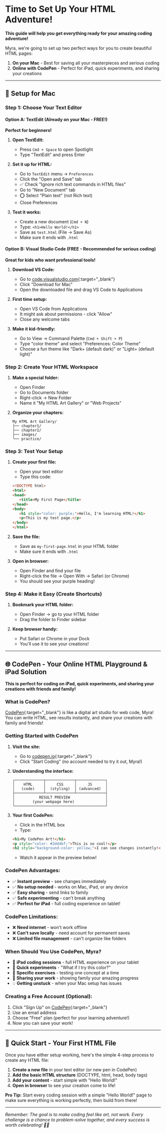 # Time to Set Up Your HTML Adventure!

**This guide will help you get everything ready for your amazing coding adventure!**

Myra, we're going to set up two perfect ways for you to create beautiful HTML pages:

1. **On your Mac** - Best for saving all your masterpieces and serious coding
2. **Online with CodePen** - Perfect for iPad, quick experiments, and sharing your creations

---

## 🍎 Setup for Mac

### **Step 1: Choose Your Text Editor**

#### **Option A: TextEdit (Already on your Mac - FREE!)**
**Perfect for beginners!**

1. **Open TextEdit:**
      - Press `Cmd + Space` to open Spotlight
      - Type "TextEdit" and press Enter

2. **Set it up for HTML:**
      - Go to `TextEdit` menu → `Preferences`
      - Click the "Open and Save" tab
      - ✅ Check "Ignore rich text commands in HTML files"
      - Go to "New Document" tab
      - ⭕ Select "Plain text" (not Rich text)
      - Close Preferences

3. **Test it works:**
      - Create a new document (`Cmd + N`)
      - Type: `<h1>Hello World!</h1>`
      - Save as `test.html` (File → Save As)
      - Make sure it ends with `.html`

#### **Option B: Visual Studio Code (FREE - Recommended for serious coding)**
**Great for kids who want professional tools!**

1. **Download VS Code:**
      - Go to [code.visualstudio.com](https://code.visualstudio.com){:target="_blank"}
      - Click "Download for Mac"
      - Open the downloaded file and drag VS Code to Applications

2. **First time setup:**
      - Open VS Code from Applications
      - It might ask about permissions - click "Allow"
      - Close any welcome tabs

3. **Make it kid-friendly:**
      - Go to View → Command Palette (`Cmd + Shift + P`)
      - Type "color theme" and select "Preferences: Color Theme"
      - Choose a fun theme like "Dark+ (default dark)" or "Light+ (default light)"

### **Step 2: Create Your HTML Workspace**

1. **Make a special folder:**
      - Open Finder
      - Go to Documents folder
      - Right-click → New Folder
      - Name it "My HTML Art Gallery" or "Web Projects"

2. **Organize your chapters:**
   ```
   My HTML Art Gallery/
   ├── chapter1/
   ├── chapter2/
   ├── images/
   └── practice/
   ```

### **Step 3: Test Your Setup**

1. **Create your first file:**
      - Open your text editor
      - Type this code:
      ```html
      <!DOCTYPE html>
      <html>
      <head>
         <title>My First Page</title>
      </head>
      <body>
         <h1 style="color: purple;">Hello, I'm learning HTML!</h1>
         <p>This is my test page.</p>
      </body>
      </html>
      ```

2. **Save the file:**
      - Save as `my-first-page.html` in your HTML folder
      - Make sure it ends with `.html`

3. **Open in browser:**
      - Open Finder and find your file
      - Right-click the file → Open With → Safari (or Chrome)
      - You should see your purple heading!

### **Step 4: Make it Easy (Create Shortcuts)**

1. **Bookmark your HTML folder:**
      - Open Finder → go to your HTML folder
      - Drag the folder to Finder sidebar

2. **Keep browser handy:**
      - Put Safari or Chrome in your Dock
      - You'll use it to see your creations!

---

## 🌐 CodePen - Your Online HTML Playground & iPad Solution

**This is perfect for coding on iPad, quick experiments, and sharing your creations with friends and family!**

### **What is CodePen?**
[CodePen](https://codepen.io/pen/){:target="_blank"} is like a digital art studio for web code, Myra! You can write HTML, see results instantly, and share your creations with family and friends!

### **Getting Started with CodePen**

1. **Visit the site:**
      - Go to [codepen.io](https://codepen.io/pen/){:target="_blank"}
      - Click "Start Coding" (no account needed to try it out, Myra!)

2. **Understanding the interface:**
   ```
   ┌─────────────┬─────────────┬─────────────┐
   │    HTML     │     CSS     │     JS      │
   │   (code)    │  (styling)  │ (advanced)  │
   ├─────────────┴─────────────┴─────────────┤
   │           RESULT PREVIEW                │
   │        (your webpage here)              │
   └─────────────────────────────────────────┘
   ```

3. **Your first CodePen:**
      - Click in the HTML box
      - Type:
      ```html
      <h1>My CodePen Art!</h1>
      <p style="color: #2dd4bf;">This is so cool!</p>
      <h2 style="background-color: yellow;">I can see changes instantly!</h2>
      ```
      - Watch it appear in the preview below!

### **CodePen Advantages:**

- ✅ **Instant preview** - see changes immediately
- ✅ **No setup needed** - works on Mac, iPad, or any device
- ✅ **Easy sharing** - send links to family
- ✅ **Safe experimenting** - can't break anything
- ✅ **Perfect for iPad** - full coding experience on tablet!

### **CodePen Limitations:**

- ❌ **Need internet** - won't work offline
- ❌ **Can't save locally** - need account for permanent saves
- ❌ **Limited file management** - can't organize like folders

### **When Should You Use CodePen, Myra?**

- 📱 **iPad coding sessions** - full HTML experience on your tablet
- 🔬 **Quick experiments** - "What if I try this color?"
- 🎯 **Specific exercises** - testing one concept at a time
- 👥 **Sharing your work** - showing family your amazing progress
- 💡 **Getting unstuck** - when your Mac setup has issues

### **Creating a Free Account (Optional):**

1. Click "Sign Up" on [CodePen](https://codepen.io/pen/){:target="_blank"}
2. Use an email address
3. Choose "Free" plan (perfect for your learning adventure!)
4. Now you can save your work!

---

## 🚀 Quick Start - Your First HTML File

Once you have either setup working, here's the simple 4-step process to create any HTML file:

1. **Create a new file** in your text editor (or new pen in CodePen)
2. **Add the basic HTML structure** (DOCTYPE, html, head, body tags)
3. **Add your content** - start simple with "Hello World!"
4. **Open in browser** to see your creation come to life!

**Pro Tip:** Start every coding session with a simple "Hello World!" page to make sure everything is working perfectly, then build from there!

---

*Remember: The goal is to make coding feel like art, not work. Every challenge is a chance to problem-solve together, and every success is worth celebrating! 🎨✨*
